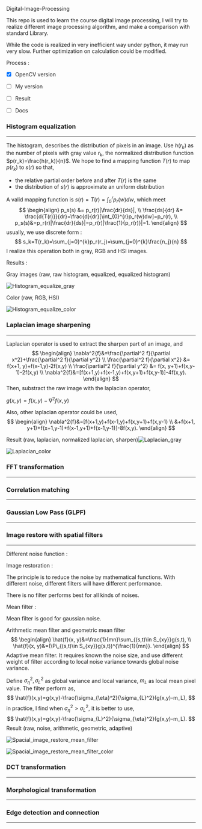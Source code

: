 Digital-Image-Processing

This repo is used to learn the course digital image processing, I will try to realize different image processing algorithm, and make a comparison with standard Library. 

While the code is realized in very inefficient way under python, it may run very slow. Further optimization on calculation could be modified.



Process :

- [x] OpenCV version
- [ ] My version
- [ ] Result
- [ ] Docs



### Histogram equalization

---

The histogram, describes the distribution of pixels in an image. Use $h(r_k)$ as the number of pixels with gray value $r_k$, the normalized distribution function $p(r_k)=\frac{h(r_k)}{n}$. We hope to find a mapping function $T(r)$ to map $p(r_k)$ to $s(r)$ so that, 

- the relative partial order before and after $T(r)$ is the same
- the distribution of $s(r)$ is approximate an uniform distribution

A valid mapping function is $s(r)=T(r)=\int_{0}^{r}p_r(w)dw$, which meet
$$
\begin{align}
	p_s(s) &= p_r(r)|\frac{dr}{ds}|, \\
	\frac{ds}{dr} &= \frac{d{T(r)}}{dr}=\frac{d}{dr}[\int_{0}^{r}p_r(w)dw]=p_r(r), \\
	p_s(s)&=p_r(r)|\frac{dr}{ds}|=p_r(r)|\frac{1}{p_r(r)}|=1.
\end{align}
$$
usually, we use discrete form :
$$
s_k=T(r_k)=\sum_{j=0}^{k}p_r(r_j)=\sum_{j=0}^{k}\frac{n_j}{n}
$$
I realize this operation both in gray, RGB and HSI images. 

Results :

Gray images (raw, raw histogram, equalized, equalized histogram)

![Histogram_equalize_gray](https://github.com/jianghd1996/Digital-Image-Processing/tree/main/result/Histogram_equalize_gray.png)

Color (raw, RGB, HSI)

![Histogram_equalize_color](https://github.com/jianghd1996/Digital-Image-Processing/tree/main/result/Histogram_equalize_color.png)



### Laplacian image sharpening

---

Laplacian operator is used to extract the sharpen part of an image, and 
$$
\begin{align}
	\nabla^2{f}&=\frac{\partial^2 f}{\partial x^2}+\frac{\partial^2 f}{\partial y^2} \\
	\frac{\partial^2 f}{\partial x^2} &= f(x+1, y)+f(x-1,y)-2f(x,y) \\
	\frac{\partial^2 f}{\partial y^2} &= f(x, y+1)+f(x,y-1)-2f(x,y) \\
	\nabla^2{f}&=[f(x+1,y)+f(x-1,y)+f(x,y+1)+f(x,y-1)]-4f(x,y).
\end{align}
$$
Then, substract the raw image with the laplacian operator,

$g(x,y)=f(x,y)-\nabla^2 f(x,y)$

Also, other laplacian operator could be used,
$$
\begin{align}
\nabla^2{f}&=[f(x+1,y)+f(x-1,y)+f(x,y+1)+f(x,y-1) \\
		   &+f(x+1, y+1)+f(x+1,y-1)+f(x-1,y+1)+f(x-1,y-1)]-8f(x,y).
\end{align}
$$


Result (raw, laplacian, normalized laplacian, sharpen)![Laplacian_gray](https://github.com/jianghd1996/Digital-Image-Processing/tree/main/result/Laplacian_gray.png)

![Laplacian_color](https://github.com/jianghd1996/Digital-Image-Processing/tree/main/result/Laplacian_color.png)



### FFT transformation

---



### Correlation matching

---



### Gaussian Low Pass (GLPF)

---



### Image restore with spatial filters

---

Different noise function :



Image restoration :

The principle is to reduce the noise by mathematical functions. With different noise, different filters will have different performance. 

There is no filter performs best for all kinds of noises.



Mean filter :

Mean filter is good for gaussian noise.

Arithmetic mean filter and geometric mean filter
$$
\begin{align}
	\hat{f}(x, y)&=\frac{1}{mn}\sum_{(s,t)\in S_{xy}}g(s,t), \\
	\hat{f}(x, y)&=(\Pi_{(s,t)\in S_{xy}}g(s,t))^{\frac{1}{mn}}.
\end{align}
$$
Adaptive mean filter. It requires known the noise size, and use different weight of filter according to local noise variance towards global noise variance.

Define $\sigma_{\eta}^2, \sigma_{L}^2$ as global variance and local variance, $m_L$ as local mean pixel value. The filter perform as,
$$
\hat{f}(x,y)=g(x,y)-\frac{\sigma_{\eta}^2}{\sigma_{L}^2}(g(x,y)-m_L),
$$
in practice, I find when $\sigma_{\eta}^2>\sigma_{L}^2$, it is better to use,
$$
\hat{f}(x,y)=g(x,y)-\frac{\sigma_{L}^2}{\sigma_{\eta}^2}(g(x,y)-m_L).
$$
Result (raw, noise, arithmetic, geometric, adaptive)

![Spacial_image_restore_mean_filter](https://github.com/jianghd1996/Digital-Image-Processing/tree/main/result/Spacial_image_restore_mean_filter_gray.png)

![Spacial_image_restore_mean_filter_color](https://github.com/jianghd1996/Digital-Image-Processing/tree/main/result/Spacial_image_restore_mean_filter_color.png)



### DCT transformation

---



### Morphological transformation

---



### Edge detection and connection

---




